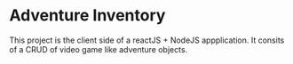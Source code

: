 # Adventure Inventory
This project is the client side of a reactJS + NodeJS appplication. It consits of a CRUD of video game like adventure objects.
